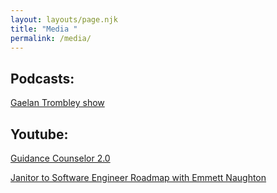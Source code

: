 ```yaml
---
layout: layouts/page.njk
title: "Media "
permalink: /media/
---
```

## Podcasts:

[Gaelan Trombley show](https://gaelantrombley.podbean.com/e/tgts-episode-175-emmett-naughton/)

## Y﻿outube: 

[Guidance Counselor 2.0](https://www.youtube.com/watch?v=NO7v524_Qdc&t=1s&ab_channel=TaylorDesseyn)

[Janitor to Software Engineer Roadmap with Emmett Naughton](https://www.youtube.com/watch?v=f0p5_2PIIcQ&ab_channel=NickTaylor)
